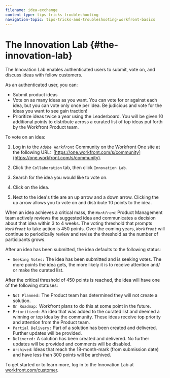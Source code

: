 ```yaml
---
filename: idea-exchange
content-type: tips-tricks-troubleshooting
navigation-topic: tips-tricks-and-troubleshooting-workfront-basics
---
```




# The Innovation Lab {#the-innovation-lab}

The Innovation Lab enables&nbsp;authenticated users to submit, vote on, and discuss ideas with fellow&nbsp;customers.


As an authenticated user, you can:



* Submit product ideas
* Vote on as many ideas as you&nbsp;want. You can vote for or against each idea, but you can vote only once per idea. Be judicious and vote for the ideas you want to see gain traction!
*  Prioritize ideas twice a year using the Leaderboard. You will be given 10 additional points to distribute across a curated list of top ideas put forth by the Workfront Product team.


To vote on an idea:



1. Log in to the *`Adobe Workfront`* Community on the Workfront One site at the following URL:&nbsp; [https://one.workfront.com/s/community](https://one.workfront.com/s/community).  

1. Click the `Collaboration` tab, then click `Innovation Lab`.

1. Search for the idea you would like to vote on.
1. Click on the idea.
1. Next to the idea's title are an up arrow and a down arrow. Clicking the up arrow allows you to vote on and distribute 10 points to the idea.


When an idea achieves a critical mass, the *`Workfront`* Product Management team actively reviews the suggested idea and communicates a decision about that idea within 3 to 4 weeks. The voting threshold that prompts *`Workfront`* to take action is 450 points. Over the coming years, *`Workfront`* will continue to periodically review and revise the threshold as the number of participants grows.


After an idea has been submitted, the idea defaults to the following status:



* `Seeking Votes:`&nbsp;The idea has been submitted and is seeking votes. The more points the idea gets, the more likely it is to receive attention and/ or make the curated list.


After the critical threshold of 450 points is reached, the idea will have one of the following statuses:



*  `Not Planned:` The Product team has determined they will not create a solution.
*  `On Roadmap:` Workfront plans to do this at some point in the future.
*  `Prioritized:` An idea that was added to the curated list and deemed a winning or top idea by the community. These ideas receive top priority and attention from the Product team.
*  `Partial Delivery:` Part of a solution has been created and delivered. Further updates will be provided.
*  `Delivered:` A solution has been created and delivered. No further updates will be provided and comments will be disabled.
*  `Archived`: Ideas that reach the 18-month-mark (from submission date) and have less than 300 points will be archived.


To get started or to learn more, log in to the Innovation Lab at&nbsp; [workfront.com/customer](https://www.workfront.com/customer).

